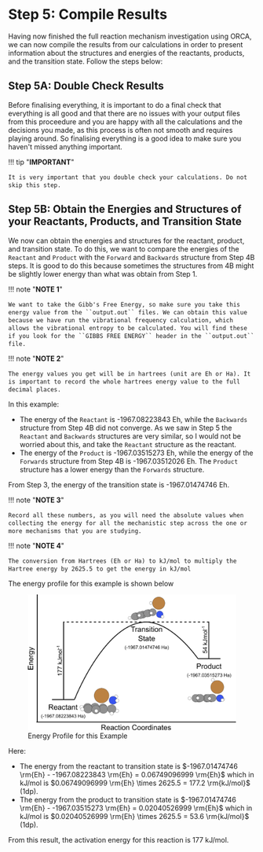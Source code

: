 # Step 5: Compile Results

Having now finished the full reaction mechanism investigation using ORCA, we can now compile the results from our calculations in order to present information about the structures and energies of the reactants, products, and the transition state. Follow the steps below: 


## Step 5A: Double Check Results

Before finalising everything, it is important to do a final check that everything is all good and that there are no issues with your output files from this proceedure and you are happy with all the calculations and the decisions you made, as this process is often not smooth and requires playing around. So finalising everything is a good idea to make sure you haven't missed anything important. 

!!! tip "**IMPORTANT**"

	It is very important that you double check your calculations. Do not skip this step. 

## Step 5B: Obtain the Energies and Structures of your Reactants, Products, and Transition State

We now can obtain the energies and structures for the reactant, product, and transition state. To do this, we want to compare the energies of the ``Reactant`` and ``Product`` with the ``Forward`` and ``Backwards`` structure from Step 4B steps. It is good to do this because sometimes the structures from 4B might be slightly lower energy than what was obtain from Step 1. 

!!! note "**NOTE 1**"

	We want to take the Gibb's Free Energy, so make sure you take this energy value from the ``output.out`` files. We can obtain this value because we have run the vibrational frequency calculation, which allows the vibrational entropy to be calculated. You will find these if you look for the ``GIBBS FREE ENERGY`` header in the ``output.out`` file. 

!!! note "**NOTE 2**"

	The energy values you get will be in hartrees (unit are Eh or Ha). It is important to record the whole hartrees energy value to the full decimal places. 

In this example:

* The energy of the ``Reactant`` is -1967.08223843 Eh, while the ``Backwards`` structure from Step 4B did not converge. As we saw in Step 5 the ``Reactant`` and ``Backwards`` structures are very similar, so I would not be worried about this, and take the ``Reactant`` structure as the reactant. 
* The energy of the ``Product`` is -1967.03515273 Eh, while the energy of the ``Forwards`` structure from Step 4B is -1967.03512026 Eh. The ``Product`` structure has a lower energy than the ``Forwards`` structure. 

From Step 3, the energy of the transition state is -1967.01474746 Eh. 

!!! note "**NOTE 3**"

	Record all these numbers, as you will need the absolute values when collecting the energy for all the mechanistic step across the one or more mechanisms that you are studying. 

!!! note "**NOTE 4**"

	The conversion from Hartrees (Eh or Ha) to kJ/mol to multiply the Hartree energy by 2625.5 to get the energy in kJ/mol

The energy profile for this example is shown below

<figure markdown="span">
    <img src="Figures/6_Info/Energy_Profile.png?raw=true" alt="Energy Profile for this Example" width="600"/>
    <figcaption>Energy Profile for this Example</figcaption>
</figure>

Here: 

* The energy from the reactant to transition state is $-1967.01474746 \rm{Eh} - -1967.08223843 \rm{Eh} = 0.06749096999 \rm{Eh}$ which in kJ/mol is $0.06749096999 \rm{Eh} \times 2625.5 = 177.2 \rm{kJ/mol}$ (1dp).
* The energy from the product  to transition state is $-1967.01474746 \rm{Eh} - -1967.03515273 \rm{Eh} = 0.02040526999 \rm{Eh}$ which in kJ/mol is $0.02040526999 \rm{Eh} \times 2625.5 = 53.6  \rm{kJ/mol}$ (1dp).

From this result, the activation energy for this reaction is 177 kJ/mol. 


